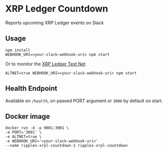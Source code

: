 # XRP Ledger Countdown

Reports upcoming XRP Ledger events on Slack

## Usage

````
npm install
WEBHOOK_URI=<your-slack-webhook-uri> npm start
````

Or to monitor the [XRP Ledger Test Net](https://ripple.com/build/xrp-test-net/)

````
ALTNET=true WEBHOOK_URI=<your-slack-webhook-uri> npm start
````

## Health Endpoint

Available on `/health`, on passed PORT argument or `3000` by default on start.

## Docker image

```
docker run -d -p 9001:3001 \
-e PORT='3001' \
-e ALTNET=true \
-e WEBHOOK_URI='<your-slack-webhook-uri>'
--name ripplex-xrpl-countdown-1 ripplex-xrpl-countdown
```
